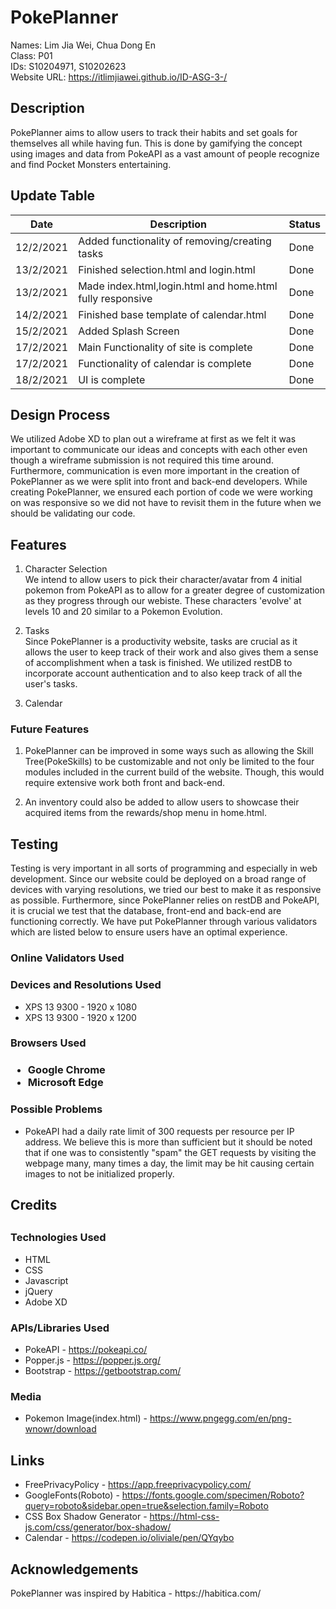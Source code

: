 <h1>PokePlanner</h1>

Names: Lim Jia Wei, Chua Dong En<br>
Class: P01<br>
IDs: S10204971, S10202623 <br>
Website URL: https://itlimjiawei.github.io/ID-ASG-3-/<br>

<h2>Description</h2>

PokePlanner aims to allow users to track their habits and set goals for themselves all while having fun. This is done by gamifying the concept using images and data from PokeAPI as a vast amount of people recognize and find Pocket Monsters entertaining.

<h2>Update Table</h2>

Date        | Description                                               | Status
----------- | --------------------------------------------------------- | ------
12/2/2021   | Added functionality of removing/creating tasks            |  Done 
13/2/2021   | Finished selection.html and login.html                    |  Done 
13/2/2021   | Made index.html,login.html and home.html fully responsive |  Done 
14/2/2021   | Finished base template of calendar.html                   |  Done 
15/2/2021   | Added Splash Screen                                       |  Done 
17/2/2021   | Main Functionality of site is complete                    |  Done 
17/2/2021   | Functionality of calendar is complete                     |  Done 
18/2/2021   | UI is complete                                            |  Done 
 



<h2>Design Process</h2>

<p>We utilized Adobe XD to plan out a wireframe at first as we felt it was important to communicate our ideas and concepts with each other even though a wireframe submission is not required this time around. Furthermore, communication is even more important in the creation of PokePlanner as we were split into front and back-end developers. While creating PokePlanner, we ensured each portion of code we were working on was responsive so we did not have to revisit them in the future when we should be validating our code.</p>

<h2>Features</h2>

1. Character Selection<br>
We intend to allow users to pick their character/avatar from 4 initial pokemon from PokeAPI as to allow for a greater degree of customization as they progress through our webiste. These characters 'evolve' at levels 10 and 20 similar to a Pokemon Evolution.

2. Tasks <br>
Since PokePlanner is a productivity website, tasks are crucial as it allows the user to keep track of their work and also gives them a sense of accomplishment when a task is finished. We utilized restDB to incorporate account authentication and to also keep track of all the user's tasks.

3. Calendar <br>


<h3>Future Features</h3>

1. PokePlanner can be improved in some ways such as allowing the Skill Tree(PokeSkills) to be customizable and not only be limited to the four modules included in the current build of the website. Though, this would require extensive work both front and back-end.

2. An inventory could also be added to allow users to showcase their acquired items from the rewards/shop menu in home.html. 



<h2>Testing</h2>

<P> Testing is very important in all sorts of programming and especially in web development. Since our website could be deployed on a broad range of devices with varying resolutions, we tried our best to make it as responsive as possible. Furthermore, since PokePlanner relies on restDB and PokeAPI, it is crucial we test that the database, front-end and back-end are functioning correctly. We have put PokePlanner through various validators which are listed below to ensure users have an optimal experience.</p>




<h3>Online Validators Used</h3>




<h3>Devices and Resolutions Used</h3>

* XPS 13 9300 - 1920 x 1080
* XPS 13 9300 - 1920 x 1200


<h3>Browsers Used<h3>

* Google Chrome
* Microsoft Edge


<h3>Possible Problems</h3>

* PokeAPI had a daily rate limit of 300 requests per resource per IP address. We believe this is more than sufficient but it should be noted that if one was to consistently "spam" the GET requests by visiting the webpage many, many times a day, the limit may be hit causing certain images to not be initialized properly.



<h2>Credits<h2>

<h3>Technologies Used</h3>

* HTML
* CSS
* Javascript
* jQuery
* Adobe XD 



<h3>APIs/Libraries Used</h3>

* PokeAPI - https://pokeapi.co/
* Popper.js - https://popper.js.org/
* Bootstrap - https://getbootstrap.com/



<h3>Media</h3>

* Pokemon Image(index.html) - https://www.pngegg.com/en/png-wnowr/download


<h2>Links</h2>

* FreePrivacyPolicy - https://app.freeprivacypolicy.com/<br>
* GoogleFonts(Roboto) - https://fonts.google.com/specimen/Roboto?query=roboto&sidebar.open=true&selection.family=Roboto<br>
* CSS Box Shadow Generator - https://html-css-js.com/css/generator/box-shadow/
* Calendar - https://codepen.io/oliviale/pen/QYqybo

<h2>Acknowledgements</h2>

<p>PokePlanner was inspired by Habitica - https://habitica.com/</p>


